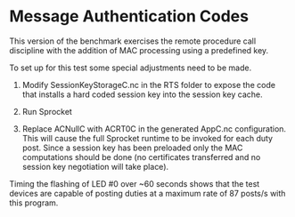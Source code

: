 
Message Authentication Codes
============================

This version of the benchmark exercises the remote procedure call discipline with the addition
of MAC processing using a predefined key.

To set up for this test some special adjustments need to be made.

1. Modify SessionKeyStorageC.nc in the RTS folder to expose the code that installs a hard coded
   session key into the session key cache.

2. Run Sprocket

3. Replace ACNullC with ACRT0C in the generated AppC.nc configuration. This will cause the full
   Sprocket runtime to be invoked for each duty post. Since a session key has been preloaded
   only the MAC computations should be done (no certificates transferred and no session key
   negotiation will take place).

Timing the flashing of LED #0 over ~60 seconds shows that the test devices are capable of
posting duties at a maximum rate of 87 posts/s with this program.
